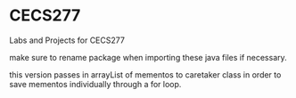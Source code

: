 # CECS277
Labs and Projects for CECS277

make sure to rename package when importing these java files if necessary.

this version passes in arrayList of mementos to caretaker class in order to save mementos individually through a for loop.
